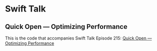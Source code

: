 # Swift Talk
## Quick Open — Optimizing Performance

This is the code that accompanies Swift Talk Episode 215: [Quick Open — Optimizing Performance](https://talk.objc.io/episodes/S01E215-quick-open-optimizing-performance)
